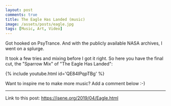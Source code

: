 ```yaml
---
layout: post
comments: true
title: The Eagle Has Landed (music)
image: /assets/posts/eagle.jpg
tags: [Music, Art, Video]
---
```


Got hooked on PsyTrance. And with the publicly available NASA archives, I went on a splurge.

It took a few tries and mixing before I got it right. So here you have the final cut, the "Sparrow Mix" of "The Eagle Has Landed":

{% include youtube.html id='QE84IPqpTBg' %}

Want to inspire me to make more music? Add a comment below :-)

---
Link to this post: <https://isene.org/2019/04/Eagle.html>
